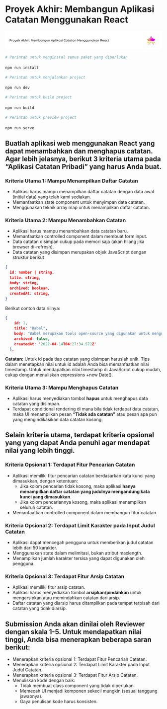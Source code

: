 # Proyek Akhir: Membangun Aplikasi Catatan Menggunakan React
![Nilai](./screenshots/penilaian.png)

```bash
# Perintah untuk menginstal semua paket yang diperlukan

npm run install
```

```bash
# Perintah untuk menjalankan project

npm run dev
```

```bash
# Perintah untuk build project

npm run build
```

```bash
# Perintah untuk preview project

npm run serve
```
## Buatlah aplikasi web menggunakan React yang dapat menambahkan dan menghapus catatan. Agar lebih jelasnya, berikut 3 kriteria utama pada “Aplikasi Catatan Pribadi” yang harus Anda buat.

### Kriteria Utama 1: Mampu Menampilkan Daftar Catatan
- Aplikasi harus mampu menampilkan daftar catatan dengan data awal (initial data) yang telah kami sediakan.
- Memanfaatkan state component untuk menyimpan data catatan.
- Menggunakan teknik array map untuk menampilkan daftar catatan.


### Kriteria Utama 2: Mampu Menambahkan Catatan
- Aplikasi harus mampu menambahkan data catatan baru.
- Memanfaatkan controlled component dalam membuat form input.
- Data catatan disimpan cukup pada memori saja (akan hilang jika browser di-refresh).
- Data catatan yang disimpan merupakan objek JavaScript dengan struktur berikut

```json
{
  id: number | string,
  title: string,
  body: string,
  archived: boolean, 
  createdAt: string,
}
```

Berikut contoh data riilnya:

```json
{
    id: 1,
    title: "Babel",
    body: "Babel merupakan tools open-source yang digunakan untuk mengubah sintaks ECMAScript 2015+ menjadi sintaks yang didukung oleh JavaScript engine versi lama. Babel sering dipakai ketika kita menggunakan sintaks terbaru termasuk sintaks JSX.",
    archived: false,
    createdAt: '2022-04-14T04:27:34.572Z'
  },
  ```

**Catatan:**
Untuk id pada tiap catatan yang disimpan haruslah unik. Tips dalam menetapkan nilai untuk id adalah Anda bisa memanfaatkan nilai timestamp. Untuk mendapatkan nilai timestamp di JavaScript cukup mudah, cukup dengan menuliskan expressions +new Date().

### Kriteria Utama 3: Mampu Menghapus Catatan
- Aplikasi harus menyediakan tombol **hapus** untuk menghapus data catatan yang disimpan.
- Terdapat conditional rendering di mana bila tidak terdapat data catatan, maka UI menampilkan pesan **“Tidak ada catatan”** atau pesan apa pun yang mengindikasikan data catatan kosong.

## Selain kriteria utama, terdapat kriteria opsional yang yang dapat Anda penuhi agar mendapat nilai yang lebih tinggi.

### Kriteria Opsional 1: Terdapat Fitur Pencarian Catatan
- Aplikasi memiliki fitur pencarian catatan berdasarkan kata kunci yang dimasukkan, dengan ketentuan:
    - Jika kolom pencarian tidak kosong, maka aplikasi **hanya menampilkan daftar catatan yang judulnya mengandung kata kunci yang dimasukkan**.
    - Jika kolom pencariannya kosong, maka aplikasi menampilkan seluruh catatan.
- Memanfaatkan controlled component dalam membangun fitur catatan.

### Kriteria Opsional 2: Terdapat Limit Karakter pada Input Judul Catatan
- Aplikasi dapat mencegah pengguna untuk memberikan judul catatan lebih dari 50 karakter.
- Menggunakan state dalam melimitasi, bukan atribut maxlength.
- Menampilkan jumlah karakter tersisa yang dapat digunakan oleh pengguna.

### Kriteria Opsional 3: Terdapat Fitur Arsip Catatan
- Aplikasi memiliki fitur arsip catatan.
- Aplikasi harus menyediakan tombol **arsipkan/pindahkan** untuk mengarsipkan atau memindahkan catatan dari arsip.
- Daftar catatan yang diarsip harus ditampilkan pada tempat terpisah dari catatan yang tidak diarsip.

## Submission Anda akan dinilai oleh Reviewer dengan skala 1-5. Untuk mendapatkan nilai tinggi, Anda bisa menerapkan beberapa saran berikut:

- Menerapkan kriteria opsional 1: Terdapat Fitur Pencarian Catatan.
- Menerapkan kriteria opsional 2: Terdapat Limit Karakter pada Input Judul Catatan.
- Menerapkan kriteria opsional 3: Terdapat Fitur Arsip Catatan.
- Menuliskan kode dengan baik:
  - Tidak membuat class component yang tidak diperlukan.
  - Memecah UI menjadi komponen sekecil mungkin (sesuai tanggung jawabnya).
  - Gaya penulisan kode harus konsisten.